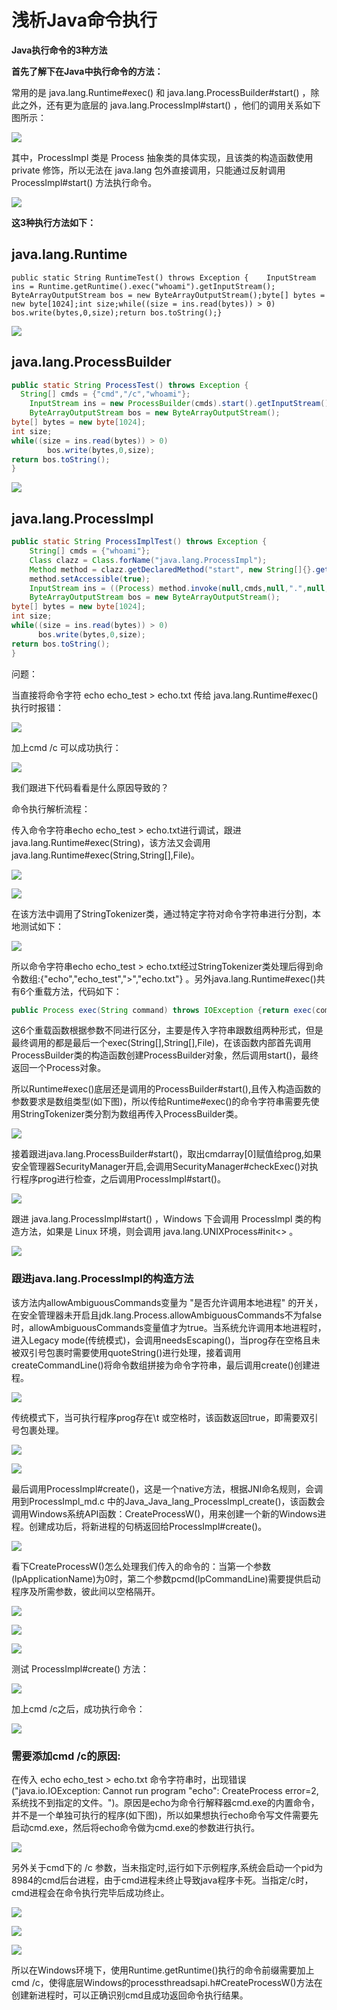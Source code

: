 # 浅析Java命令执行

**Java执行命令的3种方法**

**首先了解下在Java中执行命令的方法：**

常用的是  java.lang.Runtime\#exec\(\) 和  java.lang.ProcessBuilder\#start\(\) ，除此之外，还有更为底层的 java.lang.ProcessImpl\#start\(\) ，他们的调用关系如下图所示：

![](../../.gitbook/assets/image%20%28717%29.png)

其中，ProcessImpl 类是 Process 抽象类的具体实现，且该类的构造函数使用 private 修饰，所以无法在 java.lang 包外直接调用，只能通过反射调用 ProcessImpl\#start\(\) 方法执行命令。

![](../../.gitbook/assets/image%20%28706%29.png)

**这3种执行方法如下：**

## java.lang.Runtime

```text
public static String RuntimeTest() throws Exception {    InputStream ins = Runtime.getRuntime().exec("whoami").getInputStream();    ByteArrayOutputStream bos = new ByteArrayOutputStream();byte[] bytes = new byte[1024];int size;while((size = ins.read(bytes)) > 0)        bos.write(bytes,0,size);return bos.toString();}
```

![](../../.gitbook/assets/image%20%28724%29.png)

## java.lang.ProcessBuilder

```java
public static String ProcessTest() throws Exception {
  String[] cmds = {"cmd","/c","whoami"};
    InputStream ins = new ProcessBuilder(cmds).start().getInputStream();
    ByteArrayOutputStream bos = new ByteArrayOutputStream();
byte[] bytes = new byte[1024];
int size;
while((size = ins.read(bytes)) > 0)
        bos.write(bytes,0,size);
return bos.toString();
}
```

![](../../.gitbook/assets/image%20%28686%29.png)

## java.lang.ProcessImpl

```java
public static String ProcessImplTest() throws Exception {
    String[] cmds = {"whoami"};
    Class clazz = Class.forName("java.lang.ProcessImpl");
    Method method = clazz.getDeclaredMethod("start", new String[]{}.getClass(),Map.class,String.class,ProcessBuilder.Redirect[].class,boolean.class);
    method.setAccessible(true);
    InputStream ins = ((Process) method.invoke(null,cmds,null,".",null,true)).getInputStream();
    ByteArrayOutputStream bos = new ByteArrayOutputStream();
byte[] bytes = new byte[1024];
int size;
while((size = ins.read(bytes)) > 0)
      bos.write(bytes,0,size);
return bos.toString();
}
```

问题：

当直接将命令字符 echo echo\_test &gt; echo.txt 传给 java.lang.Runtime\#exec\(\)执行时报错：

![](../../.gitbook/assets/image%20%28747%29.png)

加上cmd /c 可以成功执行：

![](../../.gitbook/assets/image%20%28701%29.png)

我们跟进下代码看看是什么原因导致的？

命令执行解析流程：

传入命令字符串echo echo\_test &gt; echo.txt进行调试，跟进java.lang.Runtime\#exec\(String\)，该方法又会调用java.lang.Runtime\#exec\(String,String\[\],File\)。

![](../../.gitbook/assets/image%20%28720%29.png)

![](../../.gitbook/assets/image%20%28695%29.png)

在该方法中调用了StringTokenizer类，通过特定字符对命令字符串进行分割，本地测试如下：

![](../../.gitbook/assets/image%20%28721%29.png)

所以命令字符串echo echo\_test &gt; echo.txt经过StringTokenizer类处理后得到命令数组:{"echo","echo\_test","&gt;","echo.txt"} 。另外java.lang.Runtime\#exec\(\)共有6个重载方法，代码如下：

```java
public Process exec(String command) throws IOException {return exec(command, null, null);}public Process exec(String cmdarray[]) throws IOException {return exec(cmdarray, null, null);}  public Process exec(String command, String[] envp) throws IOException {return exec(command, envp, null);}public Process exec(String command, String[] envp, File dir)throws IOException {if (command.length() == 0)throw new IllegalArgumentException("Empty command");  StringTokenizer st = new StringTokenizer(command);  String[] cmdarray = new String[st.countTokens()];for (int i = 0; st.hasMoreTokens(); i++)    cmdarray[i] = st.nextToken();return exec(cmdarray, envp, dir);}public Process exec(String[] cmdarray, String[] envp) throws IOException {return exec(cmdarray, envp, null);}public Process exec(String[] cmdarray, String[] envp, File dir)throws IOException {return new ProcessBuilder(cmdarray)    .environment(envp)    .directory(dir)    .start();}
```

这6个重载函数根据参数不同进行区分，主要是传入字符串跟数组两种形式，但是最终调用的都是最后一个exec\(String\[\],String\[\],File\)，在该函数内部首先调用ProcessBuilder类的构造函数创建ProcessBuilder对象，然后调用start\(\)，最终返回一个Process对象。

所以Runtime\#exec\(\)底层还是调用的ProcessBuilder\#start\(\),且传入构造函数的参数要求是数组类型\(如下图\)，所以传给Runtime\#exec\(\)的命令字符串需要先使用StringTokenizer类分割为数组再传入ProcessBuilder类。

![](../../.gitbook/assets/image%20%28677%29.png)

接着跟进java.lang.ProcessBuilder\#start\(\)，取出cmdarray\[0\]赋值给prog,如果安全管理器SecurityManager开启,会调用SecurityManager\#checkExec\(\)对执行程序prog进行检查，之后调用ProcessImpl\#start\(\)。

![](../../.gitbook/assets/image%20%28727%29.png)

跟进 java.lang.ProcessImpl\#start\(\) ，Windows 下会调用 ProcessImpl 类的构造方法，如果是 Linux 环境，则会调用 java.lang.UNIXProcess\#init&lt;&gt; 。

![](../../.gitbook/assets/image%20%28730%29.png)

### **跟进java.lang.ProcessImpl的构造方法**

该方法内allowAmbiguousCommands变量为 "是否允许调用本地进程" 的开关，在安全管理器未开启且jdk.lang.Process.allowAmbiguousCommands不为false时，allowAmbiguousCommands变量值才为true。当系统允许调用本地进程时，进入Legacy mode\(传统模式\)，会调用needsEscaping\(\)，当prog存在空格且未被双引号包裹时需要使用quoteString\(\)进行处理，接着调用createCommandLine\(\)将命令数组拼接为命令字符串，最后调用create\(\)创建进程。

![](../../.gitbook/assets/image%20%28678%29.png)

传统模式下，当可执行程序prog存在\t 或空格时，该函数返回true，即需要双引号包裹处理。

![](../../.gitbook/assets/image%20%28699%29.png)

![](../../.gitbook/assets/image%20%28707%29.png)

最后调用ProcessImpl\#create\(\)，这是一个native方法，根据JNI命名规则，会调用到ProcessImpl\_md.c 中的Java\_Java\_lang\_ProcessImpl\_create\(\)，该函数会调用Windows系统API函数：CreateProcessW\(\)，用来创建一个新的Windows进程。创建成功后，将新进程的句柄返回给ProcessImpl\#create\(\)。

![](../../.gitbook/assets/image%20%28745%29.png)

看下CreateProcessW\(\)怎么处理我们传入的命令的：当第一个参数\(lpApplicationName\)为0时，第二个参数pcmd\(lpCommandLine\)需要提供启动程序及所需参数，彼此间以空格隔开。

![](../../.gitbook/assets/image%20%28755%29.png)

![](../../.gitbook/assets/image%20%28712%29.png)

![](../../.gitbook/assets/image%20%28691%29.png)

测试 ProcessImpl\#create\(\) 方法：

![](../../.gitbook/assets/image%20%28734%29.png)

加上cmd /c之后，成功执行命令：

![](../../.gitbook/assets/image%20%28698%29.png)

### **需要添加cmd /c的原因:**

在传入 echo echo\_test &gt; echo.txt 命令字符串时，出现错误\("java.io.IOException: Cannot run program "echo": CreateProcess error=2, 系统找不到指定的文件。"\)。原因是echo为命令行解释器cmd.exe的内置命令，并不是一个单独可执行的程序\(如下图\)，所以如果想执行echo命令写文件需要先启动cmd.exe，然后将echo命令做为cmd.exe的参数进行执行。

![](../../.gitbook/assets/image%20%28682%29.png)

另外关于cmd下的 /c 参数，当未指定时,运行如下示例程序,系统会启动一个pid为8984的cmd后台进程，由于cmd进程未终止导致java程序卡死。当指定/c时，cmd进程会在命令执行完毕后成功终止。

![](../../.gitbook/assets/image%20%28736%29.png)

![](../../.gitbook/assets/image%20%28753%29.png)

![](../../.gitbook/assets/image%20%28689%29.png)

 所以在Windows环境下，使用Runtime.getRuntime\(\)执行的命令前缀需要加上cmd /c，使得底层Windows的processthreadsapi.h\#CreateProcessW\(\)方法在创建新进程时，可以正确识别cmd且成功返回命令执行结果。

